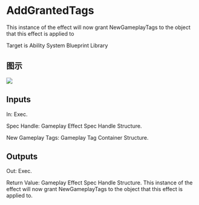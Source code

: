 # AddGrantedTags

This instance of the effect will now grant NewGameplayTags to the object that this effect is applied to

Target is Ability System Blueprint Library

## 图示

![]($-20221218-17312096.png)

## Inputs

In: Exec.

Spec Handle: Gameplay Effect Spec Handle Structure.

New Gameplay Tags: Gameplay Tag Container Structure.  

## Outputs

Out: Exec.

Return Value: Gameplay Effect Spec Handle Structure. This instance of the effect will now grant NewGameplayTags to the object that this effect is applied to.

